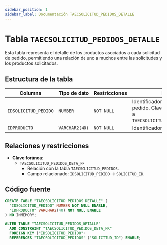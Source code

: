 ```yaml
---
sidebar_position: 1
sidebar_label: Documentación TAECSOLICITUD_PEDIDOS_DETALLE
---
```


# Tabla `TAECSOLICITUD_PEDIDOS_DETALLE`

Esta tabla representa el detalle de los productos asociados a cada solicitud de pedido, permitiendo una relación de uno a muchos entre las solicitudes y los productos solicitados.

## Estructura de la tabla

| Columna              | Tipo de dato    | Restricciones  | Descripción                                                       |
|----------------------|-----------------|----------------|-------------------------------------------------------------------|
| `IDSOLICITUD_PEDIDO` | `NUMBER`        | `NOT NULL`     | Identificador de la solicitud de pedido. Clave foránea que referencia a `TAECSOLICITUD_PEDIDOS.SOLICITUD_ID`. |
| `IDPRODUCTO`         | `VARCHAR2(40)`  | `NOT NULL`     | Identificador del producto solicitado.                            |

## Relaciones y restricciones

- **Clave foránea**:  
  - `TAECSOLICITUD_PEDIDOS_DETA_FK`  
    - Relación con la tabla `TAECSOLICITUD_PEDIDOS`.
    - Campo relacionado: `IDSOLICITUD_PEDIDO` → `SOLICITUD_ID`.

## Código fuente

```sql
CREATE TABLE "TAECSOLICITUD_PEDIDOS_DETALLE" (
  "IDSOLICITUD_PEDIDO" NUMBER NOT NULL ENABLE,
  "IDPRODUCTO" VARCHAR2(40) NOT NULL ENABLE
) NO INMEMORY;

ALTER TABLE "TAECSOLICITUD_PEDIDOS_DETALLE" 
  ADD CONSTRAINT "TAECSOLICITUD_PEDIDOS_DETA_FK" 
  FOREIGN KEY ("IDSOLICITUD_PEDIDO")
  REFERENCES "TAECSOLICITUD_PEDIDOS" ("SOLICITUD_ID") ENABLE;
